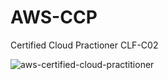 # AWS-CCP
Certified Cloud Practioner
CLF-C02

![aws-certified-cloud-practitioner](https://github.com/kuljotbiring/AWS-CCP/assets/34665034/c0791152-ae26-4af8-86e8-b212cc629b60)
